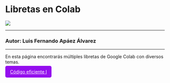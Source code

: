 # Libretas en Colab

![](C:\Users\usuario\Downloads\bulld%20(3).jpg)

---

### Autor: Luis Fernando Apáez Álvarez

---

En esta página encontrarás múltiples libretas de Google Colab con diversos temas.



<a href="[Google Colab](https://colab.research.google.com/drive/1p_vYYJ8dG_YRmi_9zQ5RXab1TIHHW-sQ?usp=sharing)" style="background-color: #940eee; color: #fff; border: none; padding: 10px 15px; border-radius: 5px;">Código eficiente I</a>






